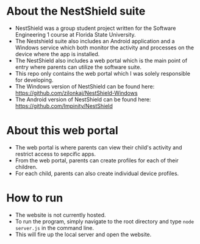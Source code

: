 # About the NestShield suite 
- NestShield was a group student project written for the Software Engineering 1 course at Florida State University.  
- The Nestshield suite also includes an Android application and a Windows service which both monitor the activity and processes on the device where the app is installed. 
- The NestShield also includes a web portal which is the main point of entry where parents can utilize the software suite. 
- This repo only contains the web portal which I was solely responsible for developing.  
- The Windows version of NestShield can be found here: https://github.com/zilonkaj/NestShield-Windows
- The Android version of NestShield can be found here: https://github.com/Impinity/NestShield

# About this web portal 
- The web portal is where parents can view their child's activity and restrict access to sepcific apps. 
- From the web portal, parents can create profiles for each of their children. 
- For each child, parents can also create individual device profiles. 

# How to run 
- The website is not currently hosted. 
- To run the program, simply navigate to the root directory and type ```node server.js``` in the command line. 
- This will fire up the local server and open the website. 
